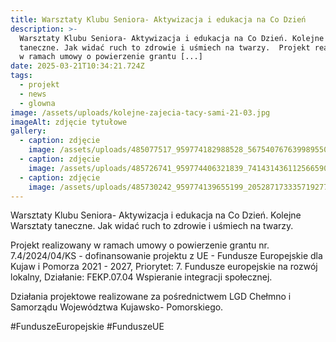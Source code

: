 ```yaml
---
title: Warsztaty Klubu Seniora- Aktywizacja i edukacja na Co Dzień
description: >-
  Warsztaty Klubu Seniora- Aktywizacja i edukacja na Co Dzień. Kolejne Warsztaty
  taneczne. Jak widać ruch to zdrowie i uśmiech na twarzy.  Projekt realizowany
  w ramach umowy o powierzenie grantu [...]
date: 2025-03-21T10:34:21.724Z
tags:
  - projekt
  - news
  - glowna
image: /assets/uploads/kolejne-zajecia-tacy-sami-21-03.jpg
imageAlt: zdjęcie tytułowe
gallery:
  - caption: zdjęcie
    image: /assets/uploads/485077517_959774182988528_5675407676399895504_n.jpg
  - caption: zdjęcie
    image: /assets/uploads/485726741_959774406321839_7414314361125665908_n.jpg
  - caption: zdjęcie
    image: /assets/uploads/485730242_959774139655199_2052871733357192773_n.jpg
---
```





Warsztaty Klubu Seniora- Aktywizacja i edukacja na Co Dzień. Kolejne Warsztaty taneczne. Jak widać ruch to zdrowie i uśmiech na twarzy.

Projekt realizowany w ramach umowy o powierzenie grantu nr. 7.4/2024/04/KS - dofinansowanie projektu z UE -  Fundusze Europejskie dla Kujaw  i Pomorza 2021 - 2027, Priorytet: 7. Fundusze europejskie na rozwój lokalny, Działanie: FEKP.07.04 Wspieranie integracji społecznej. 

Działania projektowe realizowane za pośrednictwem LGD Chełmno  i Samorządu Województwa Kujawsko- Pomorskiego.

\#FunduszeEuropejskie #FunduszeUE
